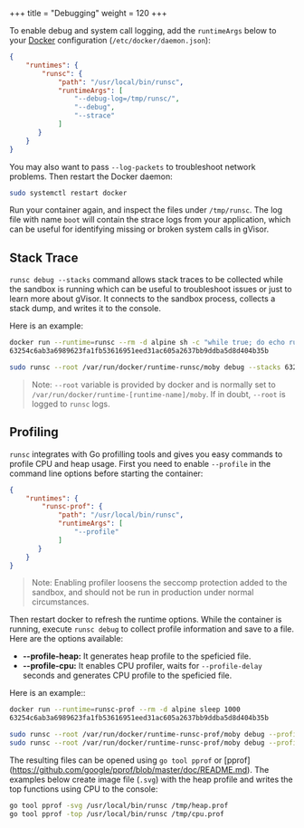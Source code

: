 +++
title = "Debugging"
weight = 120
+++

To enable debug and system call logging, add the `runtimeArgs` below to your
[Docker](../docker/) configuration (`/etc/docker/daemon.json`):

```json
{
    "runtimes": {
        "runsc": {
            "path": "/usr/local/bin/runsc",
            "runtimeArgs": [
                "--debug-log=/tmp/runsc/",
                "--debug",
                "--strace"
            ]
       }
    }
}
```

You may also want to pass `--log-packets` to troubleshoot network problems. Then
restart the Docker daemon:

```bash
sudo systemctl restart docker
```

Run your container again, and inspect the files under `/tmp/runsc`. The log file
with name `boot` will contain the strace logs from your application, which can
be useful for identifying missing or broken system calls in gVisor.

## Stack Trace

`runsc debug --stacks` command allows stack traces to be collected while the 
sandbox is running which can be useful to troubleshoot issues or just to learn 
more about gVisor. It connects to the sandbox process, collects a stack dump,
and writes it to the console.

Here is an example:

```bash
docker run --runtime=runsc --rm -d alpine sh -c "while true; do echo running; sleep .1; done"
63254c6ab3a6989623fa1fb53616951eed31ac605a2637bb9ddba5d8d404b35b

sudo runsc --root /var/run/docker/runtime-runsc/moby debug --stacks 63254c6ab3a6989623fa1fb53616951eed31ac605a2637bb9ddba5d8d404b35b
```

> Note: `--root` variable is provided by docker and is normally set to 
> `/var/run/docker/runtime-[runtime-name]/moby`. If in doubt, `--root` is logged to
> `runsc` logs.


## Profiling

`runsc` integrates with Go profilling tools and gives you easy commands to profile
CPU and heap usage. First you need to enable `--profile` in the command line options
before starting the container:

```json
{
    "runtimes": {
        "runsc-prof": {
            "path": "/usr/local/bin/runsc",
            "runtimeArgs": [
                "--profile"
            ]
       }
    }
}
```

> Note: Enabling profiler loosens the seccomp protection added to the sandbox,
> and should not be run in production under normal circumstances.

Then restart docker to refresh the runtime options. While the container is running,
execute `runsc debug` to collect profile information and save to a file. Here are
the options available:

 * **--profile-heap:** It generates heap profile to the speficied file.
 * **--profile-cpu:** It enables CPU profiler, waits for `--profile-delay` seconds 
   and generates CPU profile to the speficied file.

Here is an example::

```bash
docker run --runtime=runsc-prof --rm -d alpine sleep 1000
63254c6ab3a6989623fa1fb53616951eed31ac605a2637bb9ddba5d8d404b35b

sudo runsc --root /var/run/docker/runtime-runsc-prof/moby debug --profile-heap=/tmp/heap.prof 63254c6ab3a6989623fa1fb53616951eed31ac605a2637bb9ddba5d8d404b35b
sudo runsc --root /var/run/docker/runtime-runsc-prof/moby debug --profile-cpu=/tmp/cpu.prof --profile-delay=30 63254c6ab3a6989623fa1fb53616951eed31ac605a2637bb9ddba5d8d404b35b
```

The resulting files can be opened using `go tool pprof` or [pprof]
(https://github.com/google/pprof/blob/master/doc/README.md). The examples below
create image file (`.svg`) with the heap profile and writes the top functions
using CPU to the console:

```bash
go tool pprof -svg /usr/local/bin/runsc /tmp/heap.prof
go tool pprof -top /usr/local/bin/runsc /tmp/cpu.prof
```
